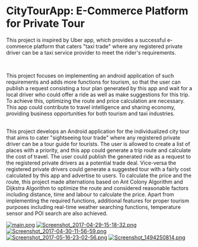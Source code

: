 # CityTourApp: E-Commerce Platform for Private Tour

This project is inspired by Uber app, which provides a successful e-commerce platform that caters "taxi trade" where any registered private driver can be a taxi service provider to meet the rider's requirements. 

<br>

This project focuses on implementing an android application of such requirements and adds more functions for tourism, so that the user can publish a request consisting a tour plan generated by this app and wait for a local driver who could offer a ride as well as make suggestions for this trip. To achieve this, optimizing the route and price calculation are necessary. This app could contribute to travel intelligence and sharing economy, providing business opportunities for both tourism and taxi industries.

<br>
This project develops an Android application for the individualized city tour that aims to cater "sightseeing tour trade" where any registered private driver can be a tour guide for tourists. The user is allowed to create a list of places with a priority, and this app could generate a trip route and calculate the cost of travel. The user could publish the generated ride as a request to the registered private drivers as a potential trade deal. Vice-versa the registered private drivers could generate a suggested tour with a fairly cost calculated by this app and advertise to users. To calculate the price and the route, this project made alternations based on Ant Colony Algorithm and Dijkstra Algorithm to optimize the route and considered reasonable factors including distance, time and labour to calculate the price. Apart from implementing the required functions, additional features for proper tourism purposes including real-time weather searching functions, temperature sensor and POI search are also achieved.


[![main.png](https://s1.postimg.org/43t5vftqun/main.png)](https://postimg.org/image/7jvhnj3dwr/)
[![Screenshot_2017-04-29-15-18-32.png](https://s1.postimg.org/247gcrhngv/Screenshot_2017-04-29-15-18-32.png)](https://postimg.org/image/8wshz87uvf/)
[![Screenshot_2017-04-30-11-56-59.png](https://s1.postimg.org/117r1vy94f/Screenshot_2017-04-30-11-56-59.png)](https://postimg.org/image/9eijntlnzf/)
[![Screenshot_2017-05-16-23-02-56.png](https://s1.postimg.org/2xmm109f33/Screenshot_2017-05-16-23-02-56.png)](https://postimg.org/image/3mfvl0wy3f/)
[![Screenshot_1494250814.png](https://s1.postimg.org/9mo1prju67/Screenshot_1494250814.png)](https://postimg.org/image/575mki7fy3/)
